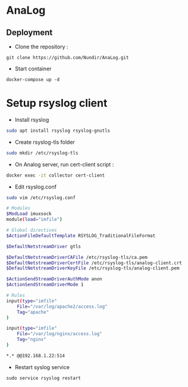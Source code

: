 # AnaLog

## Deployment

- Clone the repository :
```
git clone https://github.com/Nundir/AnaLog.git
```

- Start container
```
docker-compose up -d
```

# Setup rsyslog client

- Install rsyslog
```bash
sudo apt install rsyslog rsyslog-gnutls
```

- Create rsyslog-tls folder
```bash
sudo mkdir /etc/rsyslog-tls
```

- On Analog server, run cert-client script :
```bash
docker exec -it collector cert-client
```

- Edit rsyslog.conf
```bash
sudo vim /etc/rsyslog.conf
```

```bash
# Modules
$ModLoad imuxsock
module(load="imfile")

# Global directives
$ActionFileDefaultTemplate RSYSLOG_TraditionalFileFormat

$DefaultNetstreamDriver gtls

$DefaultNetstreamDriverCAFile /etc/rsyslog-tls/ca.pem
$DefaultNetstreamDriverCertFile /etc/rsyslog-tls/analog-client.crt
$DefaultNetstreamDriverKeyFile /etc/rsyslog-tls/analog-client.pem

$ActionSendStreamDriverAuthMode anon
$ActionSendStreamDriverMode 1

# Rules
input(type="imfile"
    File="/var/log/apache2/access.log"
    Tag="apache"
)

input(type="imfile"
    File="/var/log/nginx/access.log"
    Tag="nginx"
)

*.* @@192.168.1.22:514

```

- Restart syslog service
```
sudo service rsyslog restart
```
